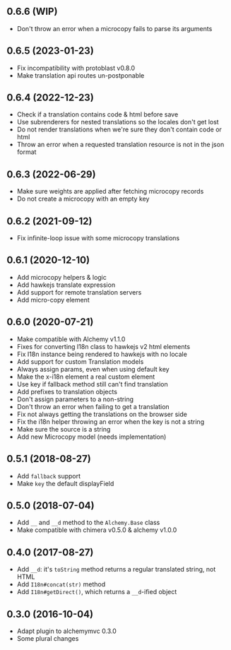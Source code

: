 ## 0.6.6 (WIP)

* Don't throw an error when a microcopy fails to parse its arguments

## 0.6.5 (2023-01-23)

* Fix incompatibility with protoblast v0.8.0
* Make translation api routes un-postponable

## 0.6.4 (2022-12-23)

* Check if a translation contains code & html before save
* Use subrenderers for nested translations so the locales don't get lost
* Do not render translations when we're sure they don't contain code or html
* Throw an error when a requested translation resource is not in the json format

## 0.6.3 (2022-06-29)

* Make sure weights are applied after fetching microcopy records
* Do not create a microcopy with an empty key

## 0.6.2 (2021-09-12)

* Fix infinite-loop issue with some microcopy translations

## 0.6.1 (2020-12-10)

* Add microcopy helpers & logic
* Add hawkejs translate expression
* Add support for remote translation servers
* Add micro-copy element

## 0.6.0 (2020-07-21)

* Make compatible with Alchemy v1.1.0
* Fixes for converting I18n class to hawkejs v2 html elements
* Fix I18n instance being rendered to hawkejs with no locale
* Add support for custom Translation models
* Always assign params, even when using default key
* Make the x-i18n element a real custom element
* Use key if fallback method still can't find translation
* Add prefixes to translation objects
* Don't assign parameters to a non-string
* Don't throw an error when failing to get a translation
* Fix not always getting the translations on the browser side
* Fix the i18n helper throwing an error when the key is not a string
* Make sure the source is a string
* Add new Microcopy model (needs implementation)

## 0.5.1 (2018-08-27)

* Add `fallback` support
* Make `key` the default displayField

## 0.5.0 (2018-07-04)

* Add `__` and `__d` method to the `Alchemy.Base` class
* Make compatible with chimera v0.5.0 & alchemy v1.0.0

## 0.4.0 (2017-08-27)

* Add `__d`: it's `toString` method returns a regular translated string, not HTML
* Add `I18n#concat(str)` method
* Add `I18n#getDirect()`, which returns a `__d`-ified object

## 0.3.0 (2016-10-04)

* Adapt plugin to alchemymvc 0.3.0
* Some plural changes